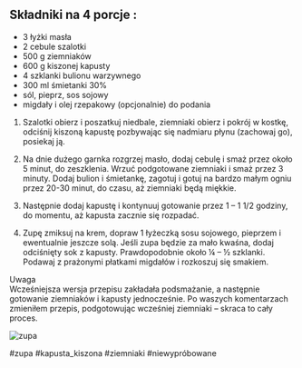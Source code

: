## Składniki na 4 porcje :
- 3 łyżki masła  
- 2 cebule szalotki  
- 500 g ziemniaków  
- 600 g kiszonej kapusty  
- 4 szklanki bulionu warzywnego  
- 300 ml śmietanki 30%  
- sól, pieprz, sos sojowy  
- migdały i olej rzepakowy (opcjonalnie) do podania

1. Szalotki obierz i poszatkuj niedbale, ziemniaki obierz i pokrój w kostkę, odciśnij kiszoną kapustę pozbywając się nadmiaru płynu (zachowaj go), posiekaj ją.

2. Na dnie dużego garnka rozgrzej masło, dodaj cebulę i smaż przez około 5 minut, do zeszklenia. Wrzuć podgotowane ziemniaki i smaż przez 3 minuty. Dodaj bulion i śmietankę, zagotuj i gotuj na bardzo małym ogniu przez 20-30 minut, do czasu, aż ziemniaki będą miękkie.

3. Następnie dodaj kapustę i kontynuuj gotowanie przez 1 – 1 1/2 godziny, do momentu, aż kapusta zacznie się rozpadać.

4. Zupę zmiksuj na krem, dopraw 1 łyżeczką sosu sojowego, pieprzem i ewentualnie jeszcze solą. Jeśli zupa będzie za mało kwaśna, dodaj odciśnięty sok z kapusty. Prawdopodobnie około ¼ – ½ szklanki. Podawaj z prażonymi płatkami migdałów i rozkoszuj się smakiem.

Uwaga  
Wcześniejsza wersja przepisu zakładała podsmażanie, a następnie gotowanie ziemniaków i kapusty jednocześnie. Po waszych komentarzach zmieniłem przepis, podgotowując wcześniej ziemniaki – skraca to cały proces.

![zupa](https://www.rozkoszny.pl/wp-content/uploads/2018/01/DSC08133-Large-1024x1536.jpg.webp)

#zupa #kapusta_kiszona #ziemniaki #niewypróbowane 